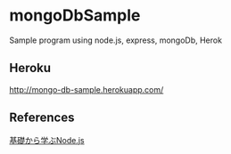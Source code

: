 mongoDbSample
=============

Sample program using node.js, express, mongoDb, Herok

## Heroku
<http://mongo-db-sample.herokuapp.com/>

## References
[基礎から学ぶNode.js](http://gihyo.jp/dev/serial/01/nodejs)
